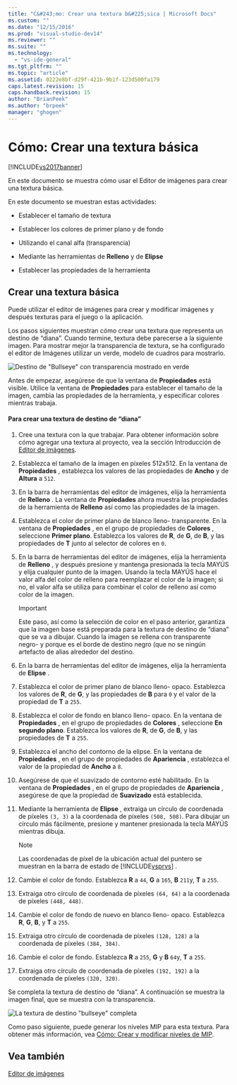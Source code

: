 ```yaml
---
title: "C&#243;mo: Crear una textura b&#225;sica | Microsoft Docs"
ms.custom: ""
ms.date: "12/15/2016"
ms.prod: "visual-studio-dev14"
ms.reviewer: ""
ms.suite: ""
ms.technology: 
  - "vs-ide-general"
ms.tgt_pltfrm: ""
ms.topic: "article"
ms.assetid: 0222e8bf-d29f-421b-9b1f-123d500fa179
caps.latest.revision: 15
caps.handback.revision: 15
author: "BrianPeek"
ms.author: "brpeek"
manager: "ghogen"
---
```

# C&#243;mo: Crear una textura b&#225;sica
[!INCLUDE[vs2017banner](../code-quality/includes/vs2017banner.md)]

En este documento se muestra cómo usar el Editor de imágenes para crear una textura básica.  
  
 En este documento se muestran estas actividades:  
  
-   Establecer el tamaño de textura  
  
-   Establecer los colores de primer plano y de fondo  
  
-   Utilizando el canal alfa \(transparencia\)  
  
-   Mediante las herramientas de **Relleno** y de **Elipse**  
  
-   Establecer las propiedades de la herramienta  
  
## Crear una textura básica  
 Puede utilizar el editor de imágenes para crear y modificar imágenes y después texturas para el juego o la aplicación.  
  
 Los pasos siguientes muestran cómo crear una textura que representa un destino de “diana”. Cuando termine, textura debe parecerse a la siguiente imagen.  Para mostrar mejor la transparencia de textura, se ha configurado el editor de Imágenes utilizar un verde, modelo de cuadros para mostrarlo.  
  
 ![Destino de "Bullseye" con transparencia mostrado en verde](../designers/media/digit-bullseye-texture-in-editor.png "Digit\-Bullseye\-Texture\-In\-Editor")  
  
 Antes de empezar, asegúrese de que la ventana de **Propiedades** está visible.  Utilice la ventana de **Propiedades** para establecer el tamaño de la imagen, cambia las propiedades de la herramienta, y especificar colores mientras trabaja.  
  
#### Para crear una textura de destino de “diana”  
  
1.  Cree una textura con la que trabajar.  Para obtener información sobre cómo agregar una textura al proyecto, vea la sección Introducción de [Editor de imágenes](../designers/image-editor.md).  
  
2.  Establezca el tamaño de la imagen en píxeles 512x512.  En la ventana de **Propiedades** , establezca los valores de las propiedades de **Ancho** y de **Altura** a `512`.  
  
3.  En la barra de herramientas del editor de imágenes, elija la herramienta de **Relleno** .  La ventana de **Propiedades** ahora muestra las propiedades de la herramienta de **Relleno** así como las propiedades de la imagen.  
  
4.  Establezca el color de primer plano de blanco lleno\- transparente.  En la ventana de **Propiedades** , en el grupo de propiedades de **Colores** , seleccione **Primer plano**.  Establezca los valores de **R**, de **G**, de **B**, y las propiedades de **T** junto al selector de colores en `0`.  
  
5.  En la barra de herramientas del editor de imágenes, elija la herramienta de **Relleno** , y después presione y mantenga presionada la tecla MAYÚS y elija cualquier punto de la imagen.  Usando la tecla MAYÚS hace el valor alfa del color de relleno para reemplazar el color de la imagen; si no, el valor alfa se utiliza para combinar el color de relleno así como color de la imagen.  
  
    > [!IMPORTANT]
    >  Este paso, así como la selección de color en el paso anterior, garantiza que la imagen base está preparada para la textura de destino de “diana” que se va a dibujar.  Cuando la imagen se rellena con transparente negro\- y porque es el borde de destino negro \(que no se ningún artefacto de alias alrededor del destino.  
  
6.  En la barra de herramientas del editor de imágenes, elija la herramienta de **Elipse** .  
  
7.  Establezca el color de primer plano de blanco lleno\- opaco.  Establezca los valores de **R**, de **G**, y las propiedades de **B** para `0` y el valor de la propiedad de **T** a `255`.  
  
8.  Establezca el color de fondo en blanco lleno\- opaco.  En la ventana de **Propiedades** , en el grupo de propiedades de **Colores** , seleccione **En segundo plano**.  Establezca los valores de **R**, de **G**, de **B**, y las propiedades de **T** a `255`.  
  
9. Establezca el ancho del contorno de la elipse.  En la ventana de **Propiedades** , en el grupo de propiedades de **Apariencia** , establezca el valor de la propiedad de **Ancho** a `8`.  
  
10. Asegúrese de que el suavizado de contorno esté habilitado.  En la ventana de **Propiedades** , en el grupo de propiedades de **Apariencia** , asegúrese de que la propiedad de **Suavizado** está establecida.  
  
11. Mediante la herramienta de **Elipse** , extraiga un círculo de coordenada de píxeles `(3, 3)` a la coordenada de píxeles `(508, 508)`.  Para dibujar un círculo más fácilmente, presione y mantener presionada la tecla MAYÚS mientras dibuja.  
  
    > [!NOTE]
    >  Las coordenadas de píxel de la ubicación actual del puntero se muestran en la barra de estado de [!INCLUDE[vsprvs](../code-quality/includes/vsprvs_md.md)] .  
  
12. Cambie el color de fondo.  Establezca **R** a `44`, **G** a `165`, **B** `211`y, **T** a `255`.  
  
13. Extraiga otro círculo de coordenada de píxeles `(64, 64)` a la coordenada de píxeles `(448, 448)`.  
  
14. Cambie el color de fondo de nuevo en blanco lleno\- opaco.  Establezca **R**, **G**, **B**, y **T** a `255`.  
  
15. Extraiga otro círculo de coordenada de píxeles `(128, 128)` a la coordenada de píxeles `(384, 384)`.  
  
16. Cambie el color de fondo.  Establezca **R** a `255`, **G** y **B** `64`y, **T** a `255`.  
  
17. Extraiga otro círculo de coordenada de píxeles `(192, 192)` a la coordenada de píxeles `(320, 320)`.  
  
 Se completa la textura de destino de “diana”.  A continuación se muestra la imagen final, que se muestra con la transparencia.  
  
 ![La textura de destino "bullseye" completa](../designers/media/gfx_image_demo_bullseye.png "gfx\_image\_demo\_bullseye")  
  
 Como paso siguiente, puede generar los niveles MIP para esta textura.  Para obtener más información, vea [Cómo: Crear y modificar niveles de MIP](../designers/how-to-create-and-modify-mip-levels.md).  
  
## Vea también  
 [Editor de imágenes](../designers/image-editor.md)